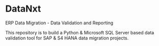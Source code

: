 # DataNxt
ERP Data Migration - Data Validation and Reporting

This repository is to build a Python & Microsoft SQL Server based data validation tool for SAP & S4 HANA data migration projects.
